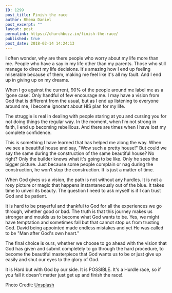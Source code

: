 ```yaml
---
ID: 1299
post_title: Finish the race
author: Rhema Daniel
post_excerpt: ""
layout: post
permalink: https://churchbuzz.in/finish-the-race/
published: true
post_date: 2018-02-14 14:24:13
---
```

I often wonder, why are there people who worry about my life more than me. People who have a say in my life other than my parents. Those who still manage to direct my life decisions. It's amazing how I end up feeling miserable because of them, making me feel like it's all my fault. And I end up in giving up on my dreams.
 
When I go against the current, 90% of the people around me label me as a ‘gone case’. Only handful of few encourage me. I may have a vision from God that is different from the usual, but as I end up listening to everyone around me, I become ignorant about HIS plan for my life. 

The struggle is real in dealing with people staring at you and cursing you for not doing things the regular way. In the moment, when I’m not strong in faith, I end up becoming rebellious. And there are times when I have lost my complete confidence. 

This is something I have learned that has helped me along the way. When we see a beautiful house and say, "Wow such a pretty house!" But could we say the same during the construction of the same beautiful house? No right? Only the builder knows what it's going to be like. Only he sees the bigger picture. Just because some people complain or nag during the construction, he won’t stop the construction. It is just a matter of time. 

When God gives us a vision, the path is not without any hurdles. It is not a rosy picture or magic that happens instantaneously out of the blue. It takes time to unveil its beauty. The question I need to ask myself is if I can trust God and be patient. 

It is hard to be prayerful and thankful to God for all the experiences we go through, whether good or bad. The truth is that this journey makes us stronger and moulds us to become what God wants to be. 
Yes, we might have temptation and sometimes fall but that cannot stop us from trusting God. David being appointed made endless mistakes and yet He was called to be "Man after God's own heart."

The final choice is ours, whether we choose to go ahead with the vision that God has given and submit completely to go through the hard procedure, to become the beautiful masterpiece that God wants us to be or just give up easily and shut our eyes to the glory of God.

It is Hard but with God by our side. It is POSSIBLE. It's a Hurdle race, so if you fall it doesn't matter just get up and finish the race!.

Photo Credit: <a href="https://unsplash.com/photos/x9iToq_5I4k">Unsplash</a>